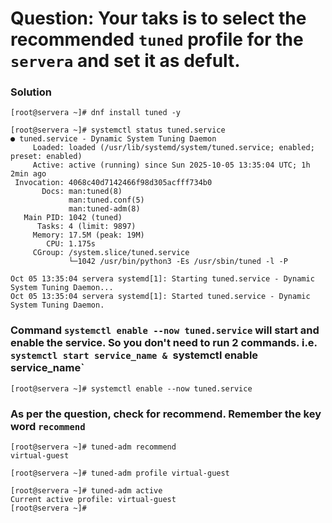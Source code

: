 # Question: Your taks is to select the recommended `tuned` profile for the `servera` and set it as defult.

### Solution

```
[root@servera ~]# dnf install tuned -y

[root@servera ~]# systemctl status tuned.service 
● tuned.service - Dynamic System Tuning Daemon
     Loaded: loaded (/usr/lib/systemd/system/tuned.service; enabled; preset: enabled)
     Active: active (running) since Sun 2025-10-05 13:35:04 UTC; 1h 2min ago
 Invocation: 4068c40d7142466f98d305acfff734b0
       Docs: man:tuned(8)
             man:tuned.conf(5)
             man:tuned-adm(8)
   Main PID: 1042 (tuned)
      Tasks: 4 (limit: 9897)
     Memory: 17.5M (peak: 19M)
        CPU: 1.175s
     CGroup: /system.slice/tuned.service
             └─1042 /usr/bin/python3 -Es /usr/sbin/tuned -l -P

Oct 05 13:35:04 servera systemd[1]: Starting tuned.service - Dynamic System Tuning Daemon...
Oct 05 13:35:04 servera systemd[1]: Started tuned.service - Dynamic System Tuning Daemon.
```
### Command `systemctl enable --now tuned.service` will start and enable the service. So you don't need to run 2 commands. i.e. `systemctl start service_name & `systemctl enable service_name`

```
[root@servera ~]# systemctl enable --now tuned.service
```

### As per the question, check for recommend. Remember the key word `recommend`
```
[root@servera ~]# tuned-adm recommend 
virtual-guest
```

```
[root@servera ~]# tuned-adm profile virtual-guest 

[root@servera ~]# tuned-adm active 
Current active profile: virtual-guest
[root@servera ~]#
```
